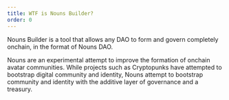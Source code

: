 ```yaml
---
title: WTF is Nouns Builder?
order: 0
---
```


Nouns Builder is a tool that allows any DAO to form and govern completely onchain, in the format of Nouns DAO.

Nouns are an experimental attempt to improve the formation of onchain avatar communities. While projects such as Cryptopunks have attempted to bootstrap digital community and identity, Nouns attempt to bootstrap community and identity with the additive layer of governance and a treasury.
